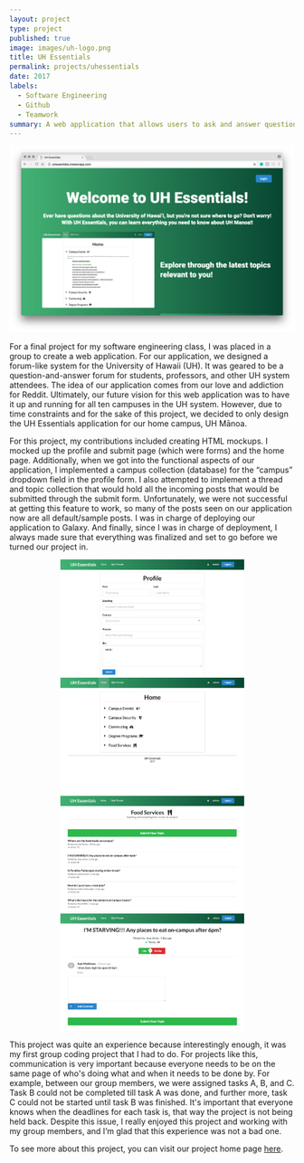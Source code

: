 ```yaml
---
layout: project
type: project
published: true
image: images/uh-logo.png
title: UH Essentials
permalink: projects/uhessentials
date: 2017
labels:
  - Software Engineering
  - Github
  - Teamwork
summary: A web application that allows users to ask and answer questions about the University of Hawaii.
---
```


<center><img src="../images/screenshots-uhessentials/uhessentials.png" width="650px"></center>

For a final project for my software engineering class, I was placed in a group to create a web application. For our application, we designed a forum-like system for the University of Hawaii (UH). It was geared to be a question-and-answer forum for students, professors, and other UH system attendees. The idea of our application comes from our love and addiction for Reddit. Ultimately, our future vision for this web application was to have it up and running for all ten campuses in the UH system. However, due to time constraints and for the sake of this project, we decided to only design the UH Essentials application for our home campus, UH Mānoa.

For this project, my contributions included creating HTML mockups. I mocked up the profile and submit page (which were forms) and the home page. Additionally, when we got into the functional aspects of our application, I implemented a campus collection (database) for the “campus” dropdown field in the profile form. I also attempted to implement a thread and topic collection that would hold all the incoming posts that would be submitted through the submit form. Unfortunately, we were not successful at getting this feature to work, so many of the posts seen on our application now are all default/sample posts. I was in charge of deploying our application to Galaxy. And finally, since I was in charge of deployment, I always made sure that everything was finalized and set to go before we turned our project in.

<center>
<img src="../images/screenshots-uhessentials/uhessentials-profile.png" width="325px">
<img src="../images/screenshots-uhessentials/uhessentials-home.png" width="325px">
<img src="../images/screenshots-uhessentials/uhessentials-thread.png" width="325px">
<img src="../images/screenshots-uhessentials/uhessentials-topic.png" width="325px">
</center>

This project was quite an experience because interestingly enough, it was my first group coding project that I had to do. For projects like this, communication is very important because everyone needs to be on the same page of who's doing what and when it needs to be done by. For example, between our group members, we were assigned tasks A, B, and C. Task B could not be completed till task A was done, and further more, task C could not be started until task B was finished. It's important that everyone knows when the deadlines for each task is, that way the project is not being held back. Despite this issue, I really enjoyed this project and working with my group members, and I’m glad that this experience was not a bad one.

To see more about this project, you can visit our project home page [here](https://uhessentials.github.io/).
